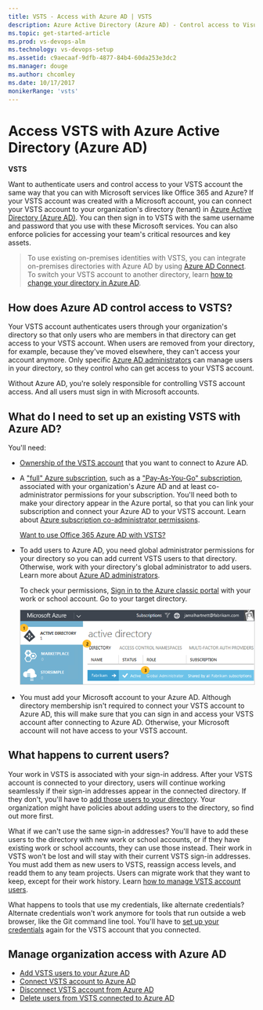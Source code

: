 ```yaml
---
title: VSTS - Access with Azure AD | VSTS
description: Azure Active Directory (Azure AD) - Control access to Visual Studio Team Services (VSTS, Visual Studio Online, VSO)
ms.topic: get-started-article
ms.prod: vs-devops-alm
ms.technology: vs-devops-setup
ms.assetid: c9aecaaf-9dfb-4877-84b4-60da253e3dc2
ms.manager: douge
ms.author: chcomley
ms.date: 10/17/2017
monikerRange: 'vsts'
---
```



# Access VSTS with Azure Active Directory (Azure AD)

**VSTS**

Want to authenticate users and control access to
your VSTS account the same way that you
can with Microsoft services like Office 365 and Azure?
If your VSTS account was created with a Microsoft account,
you can connect your VSTS account to your
organization's directory (tenant) in
[Azure Active Directory (Azure AD)](https://azure.microsoft.com/en-us/documentation/articles/active-directory-whatis/).
You can then sign in to VSTS with the same username
and password that you use with these Microsoft services.
You can also enforce policies for accessing
your team's critical resources and key assets.

> To use existing on-premises identities with VSTS,
> you can integrate on-premises directories with Azure AD by using
> [Azure AD Connect](https://azure.microsoft.com/en-us/documentation/articles/active-directory-aadconnect/).
> To switch your VSTS account to another directory,
> learn [how to change your directory in Azure AD](change-azure-active-directory-vsts-account.md).

## How does Azure AD control access to VSTS?

Your VSTS account authenticates users
through your organization's directory so that
only users who are members in that directory can
get access to your VSTS account.
When users are removed from your directory,
for example, because they've moved elsewhere,
they can't access your account anymore.
Only specific [Azure AD administrators](https://azure.microsoft.com/en-us/documentation/articles/active-directory-assign-admin-roles/)
can manage users in your directory,
so they control who can get access to your VSTS account.

Without Azure AD, you're solely responsible for
controlling VSTS account access.
And all users must sign in with Microsoft accounts.

<a name="permissions"></a>

## What do I need to set up an existing VSTS with Azure AD?

You'll need:

* [Ownership of the VSTS account](faq-add-delete-users.md#find-owner) that you want to connect to Azure AD.

* A ["full" Azure subscription](https://azure.microsoft.com/en-us/pricing/purchase-options/),
such as a ["Pay-As-You-Go" subscription](https://azure.microsoft.com/en-us/offers/ms-azr-0003p/),
associated with your organization's Azure AD and at
least co-administrator permissions for your subscription.
You'll need both to make your directory appear in the Azure portal,
so that you can link your subscription and connect your
Azure AD to your VSTS account. Learn about
[Azure subscription co-administrator permissions](../billing/add-backup-billing-managers.md).

  [Want to use Office 365 Azure AD with VSTS?](faq-azure-access.md#o365aad)

* To add users to Azure AD, you need global administrator permissions for your directory so you can add current VSTS users to that directory.
Otherwise, work with your directory's global administrator to add users.
Learn more about [Azure AD administrators](https://azure.microsoft.com/en-us/documentation/articles/active-directory-assign-admin-roles/).

  To check your permissions, [Sign in to the Azure classic portal](https://manage.windowsazure.com/) with your
  work or school account. Go to your target directory.

  ![Check that you're a global administrator](_img/manage-work-access/azureadadmin.png)

* You must add your Microsoft account to your Azure AD. Although directory membership isn't required to
connect your VSTS account to Azure AD, this will make sure that you can sign in and
access your VSTS account after connecting to Azure AD. Otherwise, your Microsoft account will not have access to
your VSTS account.

## What happens to current users?

Your work in VSTS is associated with your sign-in address.
After your VSTS account is connected to your directory,
users will continue working seamlessly if their
sign-in addresses appear in the connected directory.
If they don't, you'll have to [add those users to your directory](add-users-to-aad.md#SetUpCurrentUsers).
Your organization might have policies about adding users to the directory,
so find out more first.

What if we can't use the same sign-in addresses?  You'll have to add these users to the directory with new work or school accounts,
or if they have existing work or school accounts, they can use those instead. Their work in VSTS
won't be lost and will stay with their current VSTS sign-in addresses.  You must add them as new
users to VSTS, reassign access levels, and readd them to any team projects. Users can migrate work that they want to keep,
except for their work history. Learn [how to manage VSTS account users](add-account-users-assign-access-levels.md).

What happens to tools that use my credentials, like alternate credentials?  Alternate credentials won't work anymore for
tools that run outside a web browser, like the Git command line tool.  You'll have
to [set up your credentials](http://support.microsoft.com/kb/2991274/en-us) again for the VSTS account that you connected.

## Manage organization access with Azure AD

* [Add VSTS users to your Azure AD](add-users-to-aad.md)
* [Connect VSTS account to Azure AD](connect-account-to-aad.md)
* [Disconnect VSTS account from Azure AD](disconnect-account-from-aad.md)
* [Delete users from VSTS connected to Azure AD](delete-users-from-services-aad.md)
